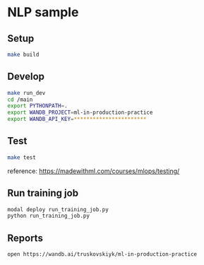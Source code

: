 # NLP sample

## Setup

```bash
make build
```

## Develop

```bash
make run_dev
cd /main
export PYTHONPATH=.
export WANDB_PROJECT=ml-in-production-practice
export WANDB_API_KEY=***********************
```

## Test

```bash
make test
```

reference: https://madewithml.com/courses/mlops/testing/

## Run training job

```bash
modal deploy run_training_job.py
python run_training_job.py
```

## Reports

```bash
open https://wandb.ai/truskovskiyk/ml-in-production-practice
```
